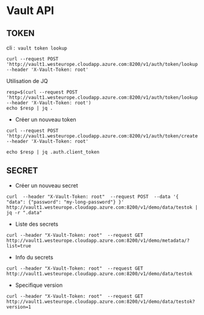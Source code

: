 # Vault API

## TOKEN

cli :``` vault token lookup```

```
curl --request POST 'http://vault1.westeurope.cloudapp.azure.com:8200/v1/auth/token/lookup' --header 'X-Vault-Token: root'
```

Utilisation de JQ

```
resp=$(curl --request POST 'http://vault1.westeurope.cloudapp.azure.com:8200/v1/auth/token/lookup' --header 'X-Vault-Token: root')
echo $resp | jq .
```

- Créer un nouveau token

```
curl --request POST 'http://vault1.westeurope.cloudapp.azure.com:8200/v1/auth/token/create' --header 'X-Vault-Token: root' 

echo $resp | jq .auth.client_token
```

## SECRET

- Créer un nouveau secret
```
curl  --header "X-Vault-Token: root"  --request POST  --data '{ "data": {"password": "my-long-password"} }'  http://vault1.westeurope.cloudapp.azure.com:8200/v1/demo/data/testok | jq -r ".data"
```

- Liste des secrets

```
curl --header "X-Vault-Token: root"  --request GET  http://vault1.westeurope.cloudapp.azure.com:8200/v1/demo/metadata/?list=true
```

-  Info du secrets

```
curl --header "X-Vault-Token: root"  --request GET  http://vault1.westeurope.cloudapp.azure.com:8200/v1/demo/data/testok
```

- Specifique version

```
curl --header "X-Vault-Token: root"  --request GET  http://vault1.westeurope.cloudapp.azure.com:8200/v1/demo/data/testok?version=1
```
